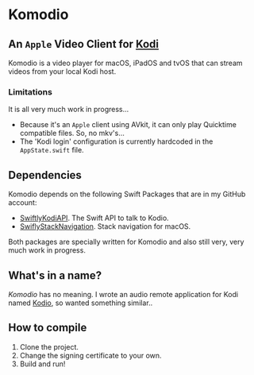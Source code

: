 #  Komodio

## An `Apple` Video Client for  [Kodi](https://kodi.tv)

Komodio is a video player for macOS, iPadOS and tvOS that can stream videos from your local Kodi host.

### Limitations

It is all very much work in progress...

- Because it's an `Apple` client using AVkit, it can only play Quicktime compatible files. So, no mkv's...
- The 'Kodi login' configuration is currently hardcoded in the ``AppState.swift`` file.

## Dependencies

Komodio depends on the following Swift Packages that are in my GitHub account:

- [SwiftlyKodiAPI](https://github.com/Desbeers/swiftlykodiapi/). The Swift API to talk to Kodio. 
- [SwiflyStackNavigation](https://github.com/Desbeers/swiftlystacknavigation/). Stack navigation for macOS.

Both packages are specially written for Komodio and also still very, very much work in progress.

## What's in a name?

*Komodio* has no meaning. I wrote an audio remote application for Kodi named [Kodio](https://github.com/Desbeers/Kodio/), so wanted something similar..

## How to compile

1. Clone the project.
2. Change the signing certificate to your own.
2. Build and run!

